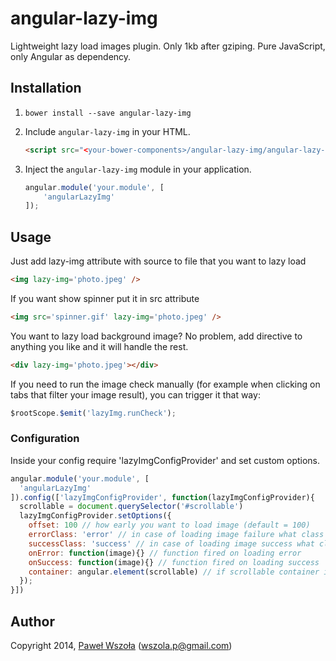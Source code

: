 # angular-lazy-img

Lightweight lazy load images plugin. Only 1kb after gziping. Pure JavaScript, only Angular as dependency.

## Installation

1. `bower install --save angular-lazy-img`
2. Include `angular-lazy-img` in your HTML.

    ```html
    <script src="<your-bower-components>/angular-lazy-img/angular-lazy-img.js"></script>
    ```

3. Inject the `angular-lazy-img` module in your application.

    ```js
    angular.module('your.module', [
        'angularLazyImg'
    ]);
    ```

## Usage

Just add lazy-img attribute with source to file that you want to lazy load

  ```html
  <img lazy-img='photo.jpeg' />
  ```

If you want show spinner put it in src attribute

  ```html
  <img src='spinner.gif' lazy-img='photo.jpeg' />
  ```

You want to lazy load background image? No problem, add directive to anything you like and it will handle the rest.

  ```html
  <div lazy-img='photo.jpeg'></div>
  ```

If you need to run the image check manually (for example when clicking on tabs that filter your image result), you can trigger it that way:

  ```js
  $rootScope.$emit('lazyImg.runCheck');
  ```

### Configuration

Inside your config require 'lazyImgConfigProvider' and set custom options.

  ```js
  angular.module('your.module', [
    'angularLazyImg'
  ]).config(['lazyImgConfigProvider', function(lazyImgConfigProvider){
    scrollable = document.querySelector('#scrollable')
    lazyImgConfigProvider.setOptions({
      offset: 100 // how early you want to load image (default = 100)
      errorClass: 'error' // in case of loading image failure what class should be added (default = null)
      successClass: 'success' // in case of loading image success what class should be added (default = null)
      onError: function(image){} // function fired on loading error
      onSuccess: function(image){} // function fired on loading success
      container: angular.element(scrollable) // if scrollable container is not $window then provide it here
    });
  }])
  ```

## Author

Copyright 2014, [Paweł Wszoła](https://github.com/Pentiado) (wszola.p@gmail.com)
